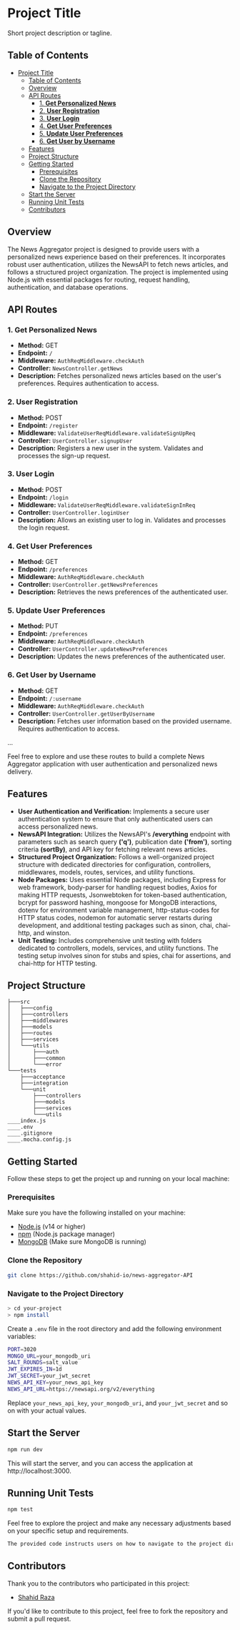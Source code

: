 # Project Title

Short project description or tagline.

## Table of Contents

- [Project Title](#project-title)
  - [Table of Contents](#table-of-contents)
  - [Overview](#overview)
  - [API Routes](#api-routes)
    - [1. **Get Personalized News**](#1-get-personalized-news)
    - [2. **User Registration**](#2-user-registration)
    - [3. **User Login**](#3-user-login)
    - [4. **Get User Preferences**](#4-get-user-preferences)
    - [5. **Update User Preferences**](#5-update-user-preferences)
    - [6. **Get User by Username**](#6-get-user-by-username)
  - [Features](#features)
  - [Project Structure](#project-structure)
  - [Getting Started](#getting-started)
    - [Prerequisites](#prerequisites)
    - [Clone the Repository](#clone-the-repository)
    - [Navigate to the Project Directory](#navigate-to-the-project-directory)
  - [Start the Server](#start-the-server)
  - [Running Unit Tests](#running-unit-tests)
  - [Contributors](#contributors)
## Overview

The News Aggregator project is designed to provide users with a personalized news experience based on their preferences. It incorporates robust user authentication, utilizes the NewsAPI to fetch news articles, and follows a structured project organization. The project is implemented using Node.js with essential packages for routing, request handling, authentication, and database operations.

## API Routes

### 1. **Get Personalized News**
   - **Method:** GET
   - **Endpoint:** `/`
   - **Middleware:** `AuthReqMiddleware.checkAuth`
   - **Controller:** `NewsController.getNews`
   - **Description:** Fetches personalized news articles based on the user's preferences. Requires authentication to access.

### 2. **User Registration**
   - **Method:** POST
   - **Endpoint:** `/register`
   - **Middleware:** `ValidateUserReqMiddleware.validateSignUpReq`
   - **Controller:** `UserController.signupUser`
   - **Description:** Registers a new user in the system. Validates and processes the sign-up request.

### 3. **User Login**
   - **Method:** POST
   - **Endpoint:** `/login`
   - **Middleware:** `ValidateUserReqMiddleware.validateSignInReq`
   - **Controller:** `UserController.loginUser`
   - **Description:** Allows an existing user to log in. Validates and processes the login request.

### 4. **Get User Preferences**
   - **Method:** GET
   - **Endpoint:** `/preferences`
   - **Middleware:** `AuthReqMiddleware.checkAuth`
   - **Controller:** `UserController.getNewsPreferences`
   - **Description:** Retrieves the news preferences of the authenticated user.

### 5. **Update User Preferences**
   - **Method:** PUT
   - **Endpoint:** `/preferences`
   - **Middleware:** `AuthReqMiddleware.checkAuth`
   - **Controller:** `UserController.updateNewsPreferences`
   - **Description:** Updates the news preferences of the authenticated user.

### 6. **Get User by Username**
   - **Method:** GET
   - **Endpoint:** `/:username`
   - **Middleware:** `AuthReqMiddleware.checkAuth`
   - **Controller:** `UserController.getUserByUsername`
   - **Description:** Fetches user information based on the provided username. Requires authentication to access.

...

Feel free to explore and use these routes to build a complete News Aggregator application with user authentication and personalized news delivery.
## Features

- **User Authentication and Verification:** Implements a secure user authentication system to ensure that only authenticated users can access personalized news.
- **NewsAPI Integration:** Utilizes the NewsAPI's **/everything** endpoint with parameters such as search query **('q')**, publication date **('from')**, sorting criteria **(sortBy)**, and API key for fetching relevant news articles.
- **Structured Project Organization:** Follows a well-organized project structure with dedicated directories for configuration, controllers, middlewares, models, routes, services, and utility functions.
- **Node Packages:** Uses essential Node packages, including Express for web framework, body-parser for handling request bodies, Axios for making HTTP requests, Jsonwebtoken for token-based authentication, bcrypt for password hashing, mongoose for MongoDB interactions, dotenv for environment variable management, http-status-codes for HTTP status codes, nodemon for automatic server restarts during development, and additional testing packages such as sinon, chai, chai-http, and winston.
- **Unit Testing:** Includes comprehensive unit testing with folders dedicated to controllers, models, services, and utility functions. The testing setup involves sinon for stubs and spies, chai for assertions, and chai-http for HTTP testing.

## Project Structure

```
├───src
│   ├───config
│   ├───controllers
│   ├───middlewares
│   ├───models
│   ├───routes
│   ├───services
│   └───utils
│       ├───auth
│       ├───common
│       └───error
└───tests
    ├───acceptance
    ├───integration
    └───unit
        ├───controllers
        ├───models
        ├───services
        └───utils
____index.js
____.env
____.gitignore
____.mocha.config.js
```

## Getting Started

Follow these steps to get the project up and running on your local machine:

### Prerequisites

Make sure you have the following installed on your machine:

- [Node.js](https://nodejs.org/) (v14 or higher)
- [npm](https://www.npmjs.com/) (Node.js package manager)
- [MongoDB](https://www.mongodb.com/try/download/community) (Make sure MongoDB is running)

### Clone the Repository

```bash
git clone https://github.com/shahid-io/news-aggregator-API
```

### Navigate to the Project Directory

```bash
> cd your-project
> npm install
```

Create a `.env` file in the root directory and add the following environment variables:

```bash
PORT=3020
MONGO_URL=your_mongodb_uri
SALT_ROUNDS=salt_value
JWT_EXPIRES_IN=1d
JWT_SECRET=your_jwt_secret
NEWS_API_KEY=your_news_api_key
NEWS_API_URL=https://newsapi.org/v2/everything

```

Replace `your_news_api_key`, `your_mongodb_uri`, and `your_jwt_secret` and so on with your actual values.

## Start the Server

```bash
npm run dev
```

This will start the server, and you can access the application at http://localhost:3000.

## Running Unit Tests

```bash
npm test
```

Feel free to explore the project and make any necessary adjustments based on your specific setup and requirements.

```bash
The provided code instructs users on how to navigate to the project directory, install dependencies, create a `.env` file, start the server, and run unit tests.
```

## Contributors

Thank you to the contributors who participated in this project:

- [Shahid Raza](https://github.com/shahid-io)

If you'd like to contribute to this project, feel free to fork the repository and submit a pull request.
